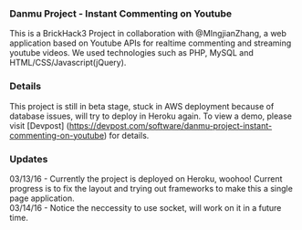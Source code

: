 ### Danmu Project - Instant Commenting on Youtube
This is a BrickHack3 Project in collaboration with @MIngjianZhang, a web application based on Youtube APIs for realtime commenting and streaming youtube videos. We used technologies such as PHP, MySQL and HTML/CSS/Javascript(jQuery). 
### Details
This project is still in beta stage, stuck in AWS deployment because of database issues, will try to deploy in Heroku again. 
To view a demo, please visit [Devpost] (https://devpost.com/software/danmu-project-instant-commenting-on-youtube) for details. 

### Updates
03/13/16 - Currently the project is deployed on Heroku, woohoo! Current progress is to fix the layout and trying out frameworks to make this a single page application.  
03/14/16 - Notice the neccessity to use socket, will work on it in a future time.
